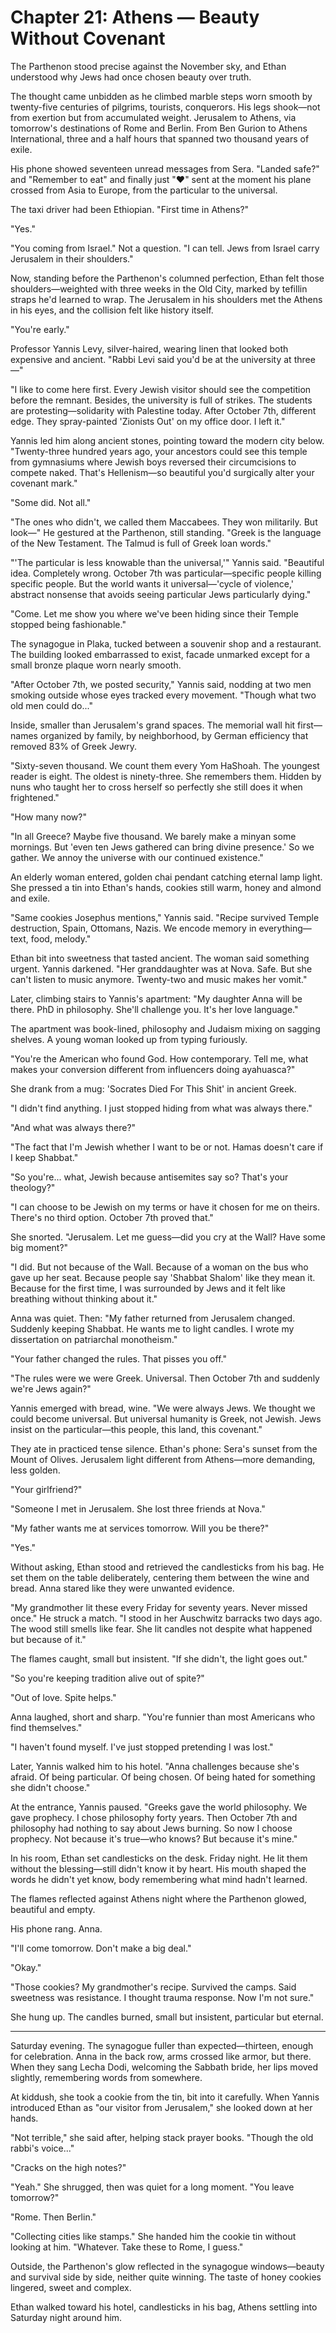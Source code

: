 # Chapter 21: Athens — Beauty Without Covenant

The Parthenon stood precise against the November sky, and Ethan understood why Jews had once chosen beauty over truth.

The thought came unbidden as he climbed marble steps worn smooth by twenty-five centuries of pilgrims, tourists, conquerors. His legs shook—not from exertion but from accumulated weight. Jerusalem to Athens, via tomorrow's destinations of Rome and Berlin. From Ben Gurion to Athens International, three and a half hours that spanned two thousand years of exile.

His phone showed seventeen unread messages from Sera. "Landed safe?" and "Remember to eat" and finally just "❤️" sent at the moment his plane crossed from Asia to Europe, from the particular to the universal.

The taxi driver had been Ethiopian. "First time in Athens?"

"Yes."

"You coming from Israel." Not a question. "I can tell. Jews from Israel carry Jerusalem in their shoulders."

Now, standing before the Parthenon's columned perfection, Ethan felt those shoulders—weighted with three weeks in the Old City, marked by tefillin straps he'd learned to wrap. The Jerusalem in his shoulders met the Athens in his eyes, and the collision felt like history itself.

"You're early."

Professor Yannis Levy, silver-haired, wearing linen that looked both expensive and ancient. "Rabbi Levi said you'd be at the university at three—"

"I like to come here first. Every Jewish visitor should see the competition before the remnant. Besides, the university is full of strikes. The students are protesting—solidarity with Palestine today. After October 7th, different edge. They spray-painted 'Zionists Out' on my office door. I left it."

Yannis led him along ancient stones, pointing toward the modern city below. "Twenty-three hundred years ago, your ancestors could see this temple from gymnasiums where Jewish boys reversed their circumcisions to compete naked. That's Hellenism—so beautiful you'd surgically alter your covenant mark."

"Some did. Not all."

"The ones who didn't, we called them Maccabees. They won militarily. But look—" He gestured at the Parthenon, still standing. "Greek is the language of the New Testament. The Talmud is full of Greek loan words."

"'The particular is less knowable than the universal,'" Yannis said. "Beautiful idea. Completely wrong. October 7th was particular—specific people killing specific people. But the world wants it universal—'cycle of violence,' abstract nonsense that avoids seeing particular Jews particularly dying."

"Come. Let me show you where we've been hiding since their Temple stopped being fashionable."

The synagogue in Plaka, tucked between a souvenir shop and a restaurant. The building looked embarrassed to exist, facade unmarked except for a small bronze plaque worn nearly smooth.

"After October 7th, we posted security," Yannis said, nodding at two men smoking outside whose eyes tracked every movement. "Though what two old men could do..."

Inside, smaller than Jerusalem's grand spaces. The memorial wall hit first—names organized by family, by neighborhood, by German efficiency that removed 83% of Greek Jewry.

"Sixty-seven thousand. We count them every Yom HaShoah. The youngest reader is eight. The oldest is ninety-three. She remembers them. Hidden by nuns who taught her to cross herself so perfectly she still does it when frightened."

"How many now?"

"In all Greece? Maybe five thousand. We barely make a minyan some mornings. But 'even ten Jews gathered can bring divine presence.' So we gather. We annoy the universe with our continued existence."

An elderly woman entered, golden chai pendant catching eternal lamp light. She pressed a tin into Ethan's hands, cookies still warm, honey and almond and exile.

"Same cookies Josephus mentions," Yannis said. "Recipe survived Temple destruction, Spain, Ottomans, Nazis. We encode memory in everything—text, food, melody."

Ethan bit into sweetness that tasted ancient. The woman said something urgent. Yannis darkened. "Her granddaughter was at Nova. Safe. But she can't listen to music anymore. Twenty-two and music makes her vomit."

Later, climbing stairs to Yannis's apartment: "My daughter Anna will be there. PhD in philosophy. She'll challenge you. It's her love language."

The apartment was book-lined, philosophy and Judaism mixing on sagging shelves. A young woman looked up from typing furiously.

"You're the American who found God. How contemporary. Tell me, what makes your conversion different from influencers doing ayahuasca?"

She drank from a mug: 'Socrates Died For This Shit' in ancient Greek.

"I didn't find anything. I just stopped hiding from what was always there."

"And what was always there?"

"The fact that I'm Jewish whether I want to be or not. Hamas doesn't care if I keep Shabbat."

"So you're... what, Jewish because antisemites say so? That's your theology?"

"I can choose to be Jewish on my terms or have it chosen for me on theirs. There's no third option. October 7th proved that."

She snorted. "Jerusalem. Let me guess—did you cry at the Wall? Have some big moment?"

"I did. But not because of the Wall. Because of a woman on the bus who gave up her seat. Because people say 'Shabbat Shalom' like they mean it. Because for the first time, I was surrounded by Jews and it felt like breathing without thinking about it."

Anna was quiet. Then: "My father returned from Jerusalem changed. Suddenly keeping Shabbat. He wants me to light candles. I wrote my dissertation on patriarchal monotheism."

"Your father changed the rules. That pisses you off."

"The rules were we were Greek. Universal. Then October 7th and suddenly we're Jews again?"

Yannis emerged with bread, wine. "We were always Jews. We thought we could become universal. But universal humanity is Greek, not Jewish. Jews insist on the particular—this people, this land, this covenant."

They ate in practiced tense silence. Ethan's phone: Sera's sunset from the Mount of Olives. Jerusalem light different from Athens—more demanding, less golden.

"Your girlfriend?"

"Someone I met in Jerusalem. She lost three friends at Nova."

"My father wants me at services tomorrow. Will you be there?"

"Yes."

Without asking, Ethan stood and retrieved the candlesticks from his bag. He set them on the table deliberately, centering them between the wine and bread. Anna stared like they were unwanted evidence.

"My grandmother lit these every Friday for seventy years. Never missed once." He struck a match. "I stood in her Auschwitz barracks two days ago. The wood still smells like fear. She lit candles not despite what happened but because of it."

The flames caught, small but insistent. "If she didn't, the light goes out."

"So you're keeping tradition alive out of spite?"

"Out of love. Spite helps."

Anna laughed, short and sharp. "You're funnier than most Americans who find themselves."

"I haven't found myself. I've just stopped pretending I was lost."

Later, Yannis walked him to his hotel. "Anna challenges because she's afraid. Of being particular. Of being chosen. Of being hated for something she didn't choose."

At the entrance, Yannis paused. "Greeks gave the world philosophy. We gave prophecy. I chose philosophy forty years. Then October 7th and philosophy had nothing to say about Jews burning. So now I choose prophecy. Not because it's true—who knows? But because it's mine."

In his room, Ethan set candlesticks on the desk. Friday night. He lit them without the blessing—still didn't know it by heart. His mouth shaped the words he didn't yet know, body remembering what mind hadn't learned.

The flames reflected against Athens night where the Parthenon glowed, beautiful and empty.

His phone rang. Anna.

"I'll come tomorrow. Don't make a big deal."

"Okay."

"Those cookies? My grandmother's recipe. Survived the camps. Said sweetness was resistance. I thought trauma response. Now I'm not sure."

She hung up. The candles burned, small but insistent, particular but eternal.

---

Saturday evening. The synagogue fuller than expected—thirteen, enough for celebration. Anna in the back row, arms crossed like armor, but there. When they sang Lecha Dodi, welcoming the Sabbath bride, her lips moved slightly, remembering words from somewhere.

At kiddush, she took a cookie from the tin, bit into it carefully. When Yannis introduced Ethan as "our visitor from Jerusalem," she looked down at her hands.

"Not terrible," she said after, helping stack prayer books. "Though the old rabbi's voice..."

"Cracks on the high notes?"

"Yeah." She shrugged, then was quiet for a long moment. "You leave tomorrow?"

"Rome. Then Berlin."

"Collecting cities like stamps." She handed him the cookie tin without looking at him. "Whatever. Take these to Rome, I guess."

Outside, the Parthenon's glow reflected in the synagogue windows—beauty and survival side by side, neither quite winning. The taste of honey cookies lingered, sweet and complex.

Ethan walked toward his hotel, candlesticks in his bag, Athens settling into Saturday night around him.
